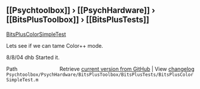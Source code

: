 ## [[Psychtoolbox]] &#8250; [[PsychHardware]] &#8250; [[BitsPlusToolbox]] &#8250; [[BitsPlusTests]]

[BitsPlusColorSimpleTest](BitsPlusColorSimpleTest)  
  
Lets see if we can tame Color++ mode.  
  
8/8/04  dhb   Started it.  




<div class="code_header" style="text-align:right;">
  <span style="float:left;">Path&nbsp;&nbsp;</span> <span class="counter">Retrieve <a href=
  "https://raw.github.com/Psychtoolbox-3/Psychtoolbox-3/beta/Psychtoolbox/PsychHardware/BitsPlusToolbox/BitsPlusTests/BitsPlusColorSimpleTest.m">current version from GitHub</a> | View <a href=
  "https://github.com/Psychtoolbox-3/Psychtoolbox-3/commits/beta/Psychtoolbox/PsychHardware/BitsPlusToolbox/BitsPlusTests/BitsPlusColorSimpleTest.m">changelog</a></span>
</div>
<div class="code">
  <code>Psychtoolbox/PsychHardware/BitsPlusToolbox/BitsPlusTests/BitsPlusColorSimpleTest.m</code>
</div>

